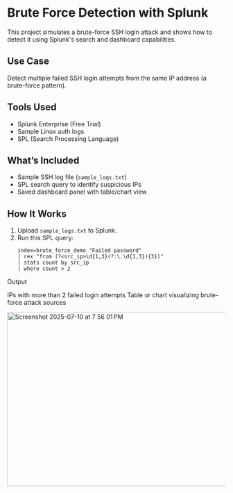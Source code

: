 # Brute Force Detection with Splunk

This project simulates a brute-force SSH login attack and shows how to detect it using Splunk's search and dashboard capabilities.

## Use Case
Detect multiple failed SSH login attempts from the same IP address (a brute-force pattern).

## Tools Used
- Splunk Enterprise (Free Trial)
- Sample Linux auth logs
- SPL (Search Processing Language)

## What’s Included
- Sample SSH log file (`sample_logs.txt`)
- SPL search query to identify suspicious IPs
- Saved dashboard panel with table/chart view

## How It Works
1. Upload `sample_logs.txt` to Splunk.
2. Run this SPL query:
   ```spl
   index=brute_force_demo "Failed password"
   | rex "from (?<src_ip>\d{1,3}(?:\.\d{1,3}){3})"
   | stats count by src_ip
   | where count > 2

Output

IPs with more than 2 failed login attempts
Table or chart visualizing brute-force attack sources

<img width="759" height="401" alt="Screenshot 2025-07-10 at 7 56 01 PM" src="https://github.com/user-attachments/assets/09903a85-1187-4d66-b5fd-1b8dd579e627" />




